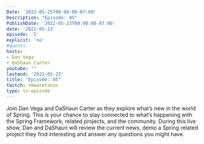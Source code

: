 ```yaml
---
Date: '2022-05-25T08:00:00-07:00'
Description: "Episode: 05"
PublishDate: '2022-05-23T00:00:00-07:00'
date: '2022-05-23'
episode: '5'
explicit: 'no'
#guests:
hosts:
- Dan Vega
- DaShaun Carter
youtube: ""
lastmod: '2022-05-23'
title: "Episode: 05"
twitch: vmwaretanzu
type: tv-episode
---
```


Join Dan Vega and DaShaun Carter as they explore what’s new in the world of Spring. This is your chance to stay connected to what’s happening with the Spring Framework, related projects, and the community. During this live show, Dan and DaShaun will review the current news, demo a Spring related project they find interesting and answer any questions you might have.
